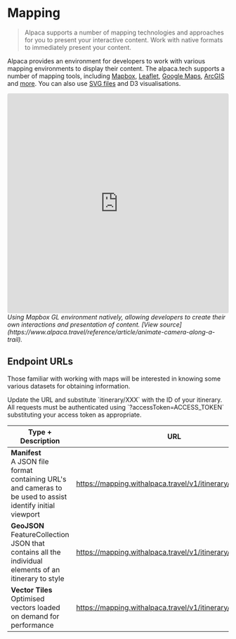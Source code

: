 [//]: # "Title: Getting Started"
[//]: # "Weight: 1"
[//]: # "Layout: 1-col"
[//]: # "TOC: false"
[//]: # "Keywords: map, geojson, itinerary"

# Mapping

> Alpaca supports a number of mapping technologies and approaches for you to
> present your interactive content. Work with native formats to immediately
> present your content.

Alpaca provides an environment for developers to work with various mapping
environments to display their content. The alpaca.tech supports a number of
mapping tools, including [Mapbox](/topics/itinerary/Working%20with%20Mapbox/),
[Leaflet](/topics/itinerary/Working%20with%20Leaflet/),
[Google Maps](/topics/itinerary/Working%20with%20Google%20Maps/),
[ArcGIS](/topics/itinerary/Working%20with%20ArcGIS%20Maps%20SDK%20for%20JavaScript/)
and [more](/topics/itinerary/). You can also use
[SVG files](/topics/itinerary/Working%20with%20SVG/) and D3 visualisations.

<iframe src="https://www.alpaca.travel/api/examples/mapbox-gl-js/animate-camera-along-a-trail/index.html"
  style="width:100%; height:500px; border:0; border-radius: 4px; overflow:hidden;"
/></iframe>

<em>
  Using Mapbox GL environment natively, allowing developers to create their
  own interactions and presentation of content.
  [View source](https://www.alpaca.travel/reference/article/animate-camera-along-a-trail).
</em>

## Endpoint URLs

Those familiar with working with maps will be interested in knowing some various
datasets for obtaining information.

<aside class="info">
  Update the URL and substitute `itinerary/XXX` with the ID of your itinerary.
  All requests must be authenticated using `?accessToken=ACCESS_TOKEN` 
  substituting your access token as appropriate.
</aside>

| Type + Description                                                                                              | URL                                                         |
| --------------------------------------------------------------------------------------------------------------- | ----------------------------------------------------------- |
| **Manifest**<br/>A JSON file format containing URL's and cameras to be used to assist identify initial viewport | https://mapping.withalpaca.travel/v1/itinerary/XXX.json     |
| **GeoJSON**<br/>FeatureCollection JSON that contains all the individual elements of an itinerary to style       | https://mapping.withalpaca.travel/v1/itinerary/XXX.geojson  |
| **Vector Tiles**<br/>Optimised vectors loaded on demand for performance                                         | https://mapping.withalpaca.travel/v1/itinerary/XXX.tilejson |
